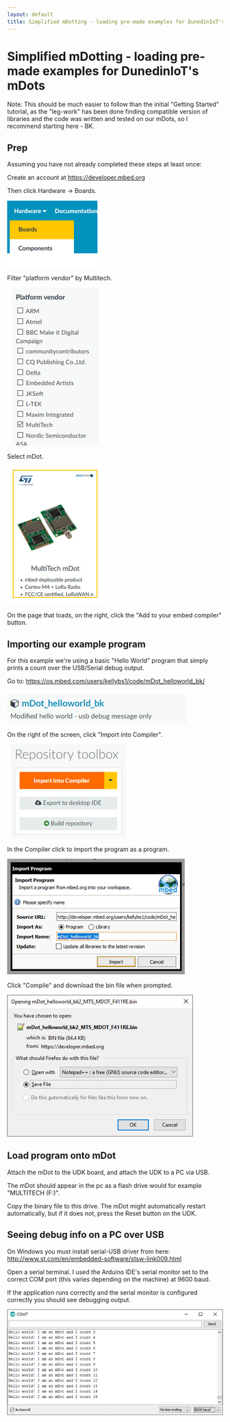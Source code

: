 ```yaml
---
layout: default
title: Simplified mDotting - loading pre-made examples for DunedinIoT's mDots
---
```


# Simplified mDotting - loading pre-made examples for DunedinIoT's mDots

Note: This should be much easier to follow than the initial "Getting Started" tutorial, as the "leg-work" has been done finding compatible version of libraries and the code was written and tested on our mDots, so I recommend starting here - BK.


## Prep

Assuming you have not already completed these steps at least once:

Create an account at <a href="https://developer.mbed.org">https://developer.mbed.org</a>

Then click Hardware -> Boards.

<img src="mDotDunedinIoTpics/hardware-boards.jpg">

Filter "platform vendor" by Multitech.

<img src="mDotDunedinIoTpics/filterplatformvendor.jpg">

Select mDot.

<img src="mDotDunedinIoTpics/select-mdot.jpg">

On the page that loads, on the right, click the "Add to your embed compiler" button.


## Importing our example program
        
For this example we're using a basic "Hello World" program that simply prints a count over the USB/Serial debug output.

Go to: <a href="https://os.mbed.com/users/kellybs1/code/mDot_helloworld_bk/">https://os.mbed.com/users/kellybs1/code/mDot_helloworld_bk/</a>

<img src="mDotDunedinIoTpics/findhelloworldbk.jpg">

On the right of the screen, click "Import into Compiler".

<img src="mDotDunedinIoTpics/importintocompiler.jpg">

In the Compiler click to import the program as a program.

<img src="mDotDunedinIoTpics/importingasprogram.jpg">

Click "Compile" and download the bin file when prompted.

<img src="mDotDunedinIoTpics/savebin.jpg">


## Load program onto mDot

Attach the mDot to the UDK board, and attach the UDK to a PC via USB.

The mDot should appear in the pc as a flash drive would for example "MULTITECH (F:)".

Copy the binary file to this drive. The mDot might automatically restart automatically, but if it does not, press the Reset button on the UDK.

## Seeing debug info on a PC over USB

On Windows you must install serial-USB driver from here: <a href="http://www.st.com/en/embedded-software/stsw-link009.html">http://www.st.com/en/embedded-software/stsw-link009.html</a>

Open a serial terminal. I used the Arduino IDE's serial monitor set to the correct COM port (this varies depending on the machine) at 9600 baud.

If the application runs correctly and the serial monitor is configured correctly you should see debugging output.

<img src="mDotDunedinIoTpics/HelloWorld.jpg">


